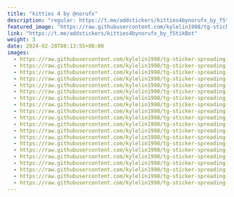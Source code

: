 ```yaml
---
title: "kitties 4 by @norufx"
description: "regular: https://t.me/addstickers/kitties4bynorufx_by_fStikBot"
featured_image: "https://raw.githubusercontent.com/kylelin1998/tg-sticker-spreading-worldwide-images/main/img/edbb33b1-ec24-499f-a7d8-bb1702c32bc1.jpg"
link: "https://t.me/addstickers/kitties4bynorufx_by_fStikBot"
weight: 3
date: 2024-02-28T08:13:55+08:00
images:
  - https://raw.githubusercontent.com/kylelin1998/tg-sticker-spreading-worldwide-images/main/img/edbb33b1-ec24-499f-a7d8-bb1702c32bc1.jpg
  - https://raw.githubusercontent.com/kylelin1998/tg-sticker-spreading-worldwide-images/main/img/e5fd50c5-de6c-44de-affd-fc85c0dcde7b.jpg
  - https://raw.githubusercontent.com/kylelin1998/tg-sticker-spreading-worldwide-images/main/img/d10447b9-6ec6-4a5d-a704-48446ac55055.jpg
  - https://raw.githubusercontent.com/kylelin1998/tg-sticker-spreading-worldwide-images/main/img/b9283b5f-03fc-49f9-b517-33a550b01c9c.jpg
  - https://raw.githubusercontent.com/kylelin1998/tg-sticker-spreading-worldwide-images/main/img/2a648884-93fb-452b-9d3d-a0d656ec180b.jpg
  - https://raw.githubusercontent.com/kylelin1998/tg-sticker-spreading-worldwide-images/main/img/1aa17a04-2b17-46aa-a2f8-0cdf7e5fc55d.jpg
  - https://raw.githubusercontent.com/kylelin1998/tg-sticker-spreading-worldwide-images/main/img/724c6611-f5c3-40ff-87d3-bc0c1dde6476.jpg
  - https://raw.githubusercontent.com/kylelin1998/tg-sticker-spreading-worldwide-images/main/img/82bd17fb-ea42-49c3-be10-78fe5809a5c3.jpg
  - https://raw.githubusercontent.com/kylelin1998/tg-sticker-spreading-worldwide-images/main/img/7643fb14-d3d7-46c2-b20f-d527d0d61acc.jpg
  - https://raw.githubusercontent.com/kylelin1998/tg-sticker-spreading-worldwide-images/main/img/aae7593c-0ab0-44e4-b218-6c0238a133b1.jpg
  - https://raw.githubusercontent.com/kylelin1998/tg-sticker-spreading-worldwide-images/main/img/7efb93e8-4647-4604-aa38-964dc719260e.jpg
  - https://raw.githubusercontent.com/kylelin1998/tg-sticker-spreading-worldwide-images/main/img/1b2b4413-93fa-4134-baea-67e3cc6204bb.jpg
  - https://raw.githubusercontent.com/kylelin1998/tg-sticker-spreading-worldwide-images/main/img/a09eaa57-a654-4cca-8d85-7288c9614336.jpg
  - https://raw.githubusercontent.com/kylelin1998/tg-sticker-spreading-worldwide-images/main/img/c89a5258-1f0d-4018-a73b-6c5cd192e36a.jpg
  - https://raw.githubusercontent.com/kylelin1998/tg-sticker-spreading-worldwide-images/main/img/344d9906-ff15-47a0-b118-78cb4e4e1529.jpg
  - https://raw.githubusercontent.com/kylelin1998/tg-sticker-spreading-worldwide-images/main/img/098b7ba9-7da0-40fb-83f4-91e92e91619f.jpg
  - https://raw.githubusercontent.com/kylelin1998/tg-sticker-spreading-worldwide-images/main/img/572c93be-7834-4496-99b3-34fc49c62533.jpg
  - https://raw.githubusercontent.com/kylelin1998/tg-sticker-spreading-worldwide-images/main/img/55f73ab2-8fd3-4923-bd75-c7cab512c62e.jpg
  - https://raw.githubusercontent.com/kylelin1998/tg-sticker-spreading-worldwide-images/main/img/1ee464bc-e37c-4d06-b804-44bd0edbd1ba.jpg
  - https://raw.githubusercontent.com/kylelin1998/tg-sticker-spreading-worldwide-images/main/img/05c89966-7a80-4b2b-b857-827f2654a311.jpg
---
```

